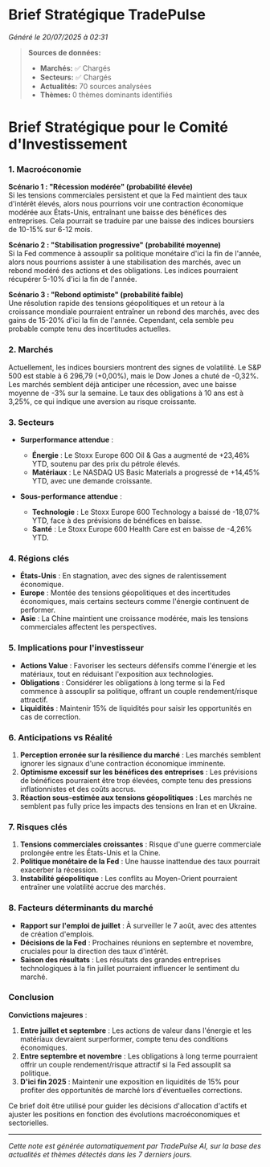 # Brief Stratégique TradePulse

*Généré le 20/07/2025 à 02:31*

> **Sources de données:**
> - **Marchés:** ✅ Chargés
> - **Secteurs:** ✅ Chargés
> - **Actualités:** 70 sources analysées
> - **Thèmes:** 0 thèmes dominants identifiés

# Brief Stratégique pour le Comité d'Investissement

### 1. Macroéconomie

**Scénario 1 : "Récession modérée" (probabilité élevée)**  
Si les tensions commerciales persistent et que la Fed maintient des taux d'intérêt élevés, alors nous pourrions voir une contraction économique modérée aux États-Unis, entraînant une baisse des bénéfices des entreprises. Cela pourrait se traduire par une baisse des indices boursiers de 10-15% sur 6-12 mois.

**Scénario 2 : "Stabilisation progressive" (probabilité moyenne)**  
Si la Fed commence à assouplir sa politique monétaire d'ici la fin de l'année, alors nous pourrions assister à une stabilisation des marchés, avec un rebond modéré des actions et des obligations. Les indices pourraient récupérer 5-10% d'ici la fin de l'année.

**Scénario 3 : "Rebond optimiste" (probabilité faible)**  
Une résolution rapide des tensions géopolitiques et un retour à la croissance mondiale pourraient entraîner un rebond des marchés, avec des gains de 15-20% d'ici la fin de l'année. Cependant, cela semble peu probable compte tenu des incertitudes actuelles.

### 2. Marchés

Actuellement, les indices boursiers montrent des signes de volatilité. Le S&P 500 est stable à 6 296,79 (+0,00%), mais le Dow Jones a chuté de -0,32%. Les marchés semblent déjà anticiper une récession, avec une baisse moyenne de -3% sur la semaine. Le taux des obligations à 10 ans est à 3,25%, ce qui indique une aversion au risque croissante.

### 3. Secteurs

- **Surperformance attendue** :  
  - **Énergie** : Le Stoxx Europe 600 Oil & Gas a augmenté de +23,46% YTD, soutenu par des prix du pétrole élevés.
  - **Matériaux** : Le NASDAQ US Basic Materials a progressé de +14,45% YTD, avec une demande croissante.

- **Sous-performance attendue** :  
  - **Technologie** : Le Stoxx Europe 600 Technology a baissé de -18,07% YTD, face à des prévisions de bénéfices en baisse.
  - **Santé** : Le Stoxx Europe 600 Health Care est en baisse de -4,26% YTD.

### 4. Régions clés

- **États-Unis** : En stagnation, avec des signes de ralentissement économique.
- **Europe** : Montée des tensions géopolitiques et des incertitudes économiques, mais certains secteurs comme l'énergie continuent de performer.
- **Asie** : La Chine maintient une croissance modérée, mais les tensions commerciales affectent les perspectives.

### 5. Implications pour l'investisseur

- **Actions Value** : Favoriser les secteurs défensifs comme l'énergie et les matériaux, tout en réduisant l'exposition aux technologies.
- **Obligations** : Considérer les obligations à long terme si la Fed commence à assouplir sa politique, offrant un couple rendement/risque attractif.
- **Liquidités** : Maintenir 15% de liquidités pour saisir les opportunités en cas de correction.

### 6. Anticipations vs Réalité

1. **Perception erronée sur la résilience du marché** : Les marchés semblent ignorer les signaux d'une contraction économique imminente.
2. **Optimisme excessif sur les bénéfices des entreprises** : Les prévisions de bénéfices pourraient être trop élevées, compte tenu des pressions inflationnistes et des coûts accrus.
3. **Réaction sous-estimée aux tensions géopolitiques** : Les marchés ne semblent pas fully price les impacts des tensions en Iran et en Ukraine.

### 7. Risques clés

1. **Tensions commerciales croissantes** : Risque d'une guerre commerciale prolongée entre les États-Unis et la Chine.
2. **Politique monétaire de la Fed** : Une hausse inattendue des taux pourrait exacerber la récession.
3. **Instabilité géopolitique** : Les conflits au Moyen-Orient pourraient entraîner une volatilité accrue des marchés.

### 8. Facteurs déterminants du marché

- **Rapport sur l'emploi de juillet** : À surveiller le 7 août, avec des attentes de création d'emplois.
- **Décisions de la Fed** : Prochaines réunions en septembre et novembre, cruciales pour la direction des taux d'intérêt.
- **Saison des résultats** : Les résultats des grandes entreprises technologiques à la fin juillet pourraient influencer le sentiment du marché.

### Conclusion

**Convictions majeures** :
1. **Entre juillet et septembre** : Les actions de valeur dans l'énergie et les matériaux devraient surperformer, compte tenu des conditions économiques.
2. **Entre septembre et novembre** : Les obligations à long terme pourraient offrir un couple rendement/risque attractif si la Fed assouplit sa politique.
3. **D'ici fin 2025** : Maintenir une exposition en liquidités de 15% pour profiter des opportunités de marché lors d'éventuelles corrections.

Ce brief doit être utilisé pour guider les décisions d'allocation d'actifs et ajuster les positions en fonction des évolutions macroéconomiques et sectorielles.

---

*Cette note est générée automatiquement par TradePulse AI, sur la base des actualités et thèmes détectés dans les 7 derniers jours.*

